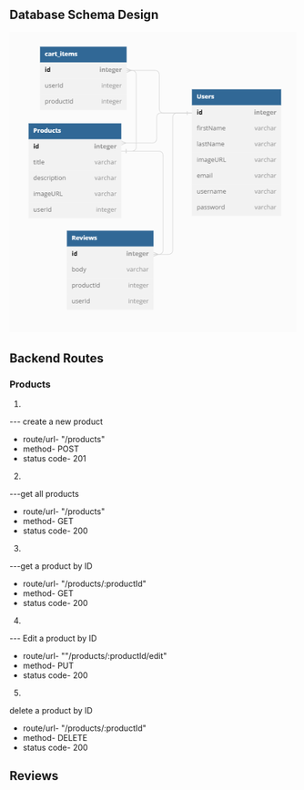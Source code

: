 ## Database Schema Design

![schema](group-etsy-schema.png)


## Backend Routes

### Products

1.
--- create a new product
* route/url- "/products"
* method- POST
* status code- 201

2.
---get all products
* route/url- "/products"
* method- GET
* status code- 200

3.
---get a product by ID
* route/url- "/products/:productId"
* method- GET
* status code- 200

4.
--- Edit a product by ID
* route/url- ""/products/:productId/edit"
* method- PUT
* status code- 200

5.
delete a product by ID
* route/url- "/products/:productId"
* method- DELETE
* status code- 200

 ## Reviews
